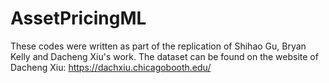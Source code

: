 # AssetPricingML
These codes were written as part of the replication of Shihao Gu, Bryan Kelly and Dacheng Xiu's work. 
The dataset can be found on the website of Dacheng Xiu: https://dachxiu.chicagobooth.edu/
